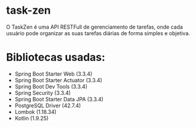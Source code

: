 # task-zen
O TaskZen é uma API RESTFull de gerenciamento de tarefas, onde cada usuário pode organizar as suas tarefas diárias de forma simples e objetiva.

# Bibliotecas usadas:
- Spring Boot Starter Web (3.3.4)
- Spring Boot Starter Actuator (3.3.4)
- Spring Boot Dev Tools (3.3.4)
- Spring Security (3.3.4)
- Spring Boot Starter Data JPA (3.3.4)
- PostgreSQL Driver (42.7.4)
- Lombok (1.18.34)
- Kotlin (1.9.25)

